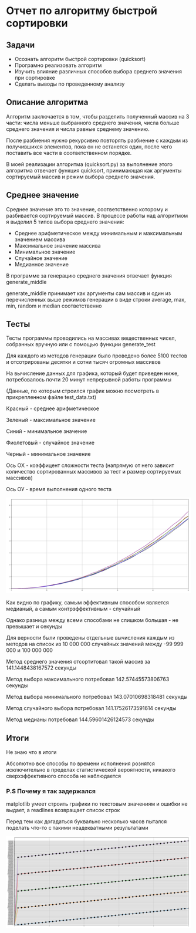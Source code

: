 <h1>Отчет по алгоритму быстрой сортировки</h1>
<h2>Задачи</h2>
<ul>
	<li>Осознать алгоритм быстрой сортировки (quicksort)</li>
	<li>Програмно реализовать алгоритм</li>
	<li>Изучить влияние различных способов выбора среднего значения при сортировке</li>
	<li>Сделать выводы по проведенному анализу</li>
</ul>
<h2>Описание алгоритма</h2>
<p>Алгоритм заключается в том, чтобы разделить полученный массив на 3 части: числа меньше выбранного среднего значения, числа больше среднего значения и числа равные среднему значению.</p>
<p>После разбиения нужно рекурсивно повторять разбиение с каждым из получившихся элементов, пока он не останется один, после чего поставить все части в соответственном порядке.</p>
<p>В моей реализации алгоритма (quicksort.py) за выполнение этого алгоритма отвечает функция quicksort, принимающая как аргументы сортируемый массив и режим выбора среднего значения.</p>
<h2>Среднее значение</h2>
<p>Среднее значение это то значение, соответственно которому и разбивается сортируемый массив. В процессе работы над алгоритмом я выделил 5 типов выбора среднего значения:</p>
<ul>
	<li>Среднее арифметическое между минимальным и максимальным значением массива</li>
	<li>Максимальное значение массива</li>
	<li>Минимальное значение</li>
	<li>Случайное значение</li>
	<li>Медианное значение</li>
</ul>
<p>В программе за генерацию среднего значения отвечает функция generate_middle</p>
<p>generate_middle принимает как аргументы сам массив и один из перечисленных выше режимов генерации в виде строки average, max, min, random и median соответственно</p>
<h2>Тесты</h2>
<p>Тесты программы проводились на массивах вещественных чисел, собранных вручную или с помощью функции generate_test</p>
<p>Для каждого из методов генерации было проведено более 5100 тестов и отсотрированы десятки и сотни тысяч огромных массивов</p>
<p>На вычисление данных для графика, который будет приведен ниже, потребовалось почти 20 минут непрерывной работы программы</p>
<p>(Данные, по которым строился график можно посмотреть в прикрепленном файле test_data.txt)</p>
<p>Красный - среднее арифметическое</p>
<p>Зеленый - максимальное значение</p>
<p>Синий - минимальное значение</p>
<p>Фиолетовый - случайное значение</p>
<p>Черный - минимальное значение</p>
<p>Ось ОХ - коэффицент сложности теста (напрямую от него зависит количество сортированных массивов за тест и размер сортируемых массивов)</p>
<p>Ось ОУ - время выполнения одного теста </p>
<img src="efficiency_graphic.png">
<p>Как видно по графику, самым эффективным способом является медианый, а самым контрэффективным - случайный</p>
<p>Однако разница между всеми способами не слишком большая - не превышает и секунды</p>
<p>Для верности были проведены отдельные вычисления каждым из методов на список из 10 000 000 случайных значений между -99 999 000 и 100 000 000</p>
<p>Метод среднего значения отсортитовал такой массив за 141.1448438167572 секунды</p>
<p>Метод выбора максимального потребовал 142.57445573806763 секунды</p>
<p>Метод выбора минимального потребовал 143.07010698318481 секунды</p>
<p>Метод случайного выбора потребовал 141.17526173591614 секунды</p>
<p>Метод медианы потребовал 144.59601426124573 секунды</p>
<h2>Итоги</h2>
<p>Не знаю что в итоги</p>
<p>Абсолютно все способы по времени исполнения рознятся исключительно в пределах статистической вероятности, никакого сверхэффективного способа не наблюдается</p>

<p></p>

<h3>P.S Почему я так задержался</h3>
<p>matplotlib умеет строить графики по текстовым значениям и ошибки не выдает, а readlines возвращает список строк</p>
<p>Перед тем как догадаться буквально несколько часов пытался поделать что-то с такими неадекватными результатами</p>
<img src="ihatemyself.png">
